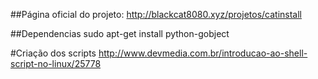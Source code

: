 ##Página oficial do projeto: http://blackcat8080.xyz/projetos/catinstall

##Dependencias
sudo apt-get install python-gobject

#Criação dos scripts
http://www.devmedia.com.br/introducao-ao-shell-script-no-linux/25778